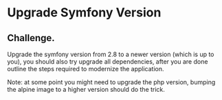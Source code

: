 Upgrade Symfony Version
========================
Challenge.
----------
Upgrade the symfony version from 2.8 to a newer version (which is up to you), you should also try upgrade all dependencies, after you are done outline the steps required to modernize the application. 

Note: at some point you might need to upgrade the php version, bumping the alpine image to a higher version should do the trick.